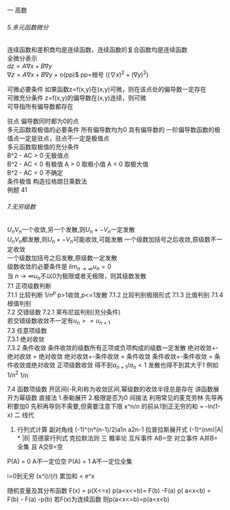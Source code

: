 一 高数
###### 5.多元函数微分
连续函数和差积商均是连续函数，连续函数的复合函数均是连续函数  
全微分表示  
$dz = A \nabla x + B \nabla y$  
$\nabla z =  A \nabla x + B \nabla y$ + o(pp)$  pp=根号 $( (\nabla x)^2+ (\nabla y)^2)$

可微必要条件
  如果函数z=f(x,y)在(x,y)可微，则在该点处的偏导数一定存在  
  可微充分条件
  z=f(x,y)的偏导数在(x,y)连续，则可微  
  可导指所有偏导数都存在

驻点 偏导数同时都为0的点  
多元函数取极值的必要条件 所有偏导数均为0
  具有偏导数的 一阶偏导数函数的极值点一定是驻点，驻点不一定是极值点  
多元函数取极值的充分条件  
  B^2 - AC > 0  无极值点  
  B^2 - AC < 0  有极值 A > 0 取极小值 A < 0 取极大值  
  B^2 - AC = 0 不确定  
  条件极值  构造拉格朗日乘数法  
例题 41
###### 7.无穷级数
$U_n V_n$一个收敛,另一个发散,则$U_n+-V_n$一定发散  
$U_n V_n$都发散,则$U_n+-V_n$可能收敛,可能发散
一个级数加括号之后收敛,原级数不一定收敛  
一个级数加括号之后发散,原级数一定发散  
级数收敛的必要条件是  $lim_{n \rightarrow \infty}u_n=0$  
当 $n \rightarrow \infty u_n$不以0为极限或者无极限，则其级数发散  
7.1 正项级数判断  
    7.1.1 比较判断 $1/n^p$ p>1收敛,p<=1发散
    7.1.2 比较判别极限形式
    7.1.3 比值判别
    7.1.4 根值判别  
7.2 交错级数
    7.2.1 莱布尼兹判别(充分条件)  
    若交错级数收敛不一定有$u_n>=u_{n+1}$  
7.3 任意项级数  
    7.3.1 绝对收敛  
    7.3.2 条件收敛
    条件收敛的级数所有正项或负项构成的级数一定发散
绝对收敛+-绝对收敛 = 绝对收敛
绝对收敛+-条件收敛 = 条件收敛
条件收敛+-条件收敛 = 条件收敛或绝对收敛
正项级数收敛 得不到$a_{n+1}/a_n<1$ 发散也得不到其大于1 例如 $1/n^2$ 1/n

7.4 函数项级数
  开区间(-R,R)称为收敛区间,幂级数的收敛半径总是存在
  讲函数展开为幂级数
          直接法 1.泰勒展开 2.极限是否为0
          间接法 利用常见的麦克劳林
  先导再积要加0
  先积再导则不需要,但需要注意下限
  x^n/n 的前从1到正无穷的和 = -ln(1-x)
二 线代
1. 行列式计算
 副对角线 (-1)^(n*(n-1)/2)a1n a2n-1
 拉普拉斯展开式 (-1)^(nm)|A| * |B|
 范德蒙行列式
 克拉默法则
三 概率论
互斥事件 AB=空
对立事件 A并B=全集 且 A交B=空

P(A) = 0 A不一定位空
P(A) = 1 A不一定位全集

i=0到无穷 (x^i)/(i!) 累加和 = e^x


随机变量及其分布函数
F(x) = p(X<=x)
p(a<x<=b)= F(b) -F(a)
p( a<x<b) = F(b) - F(a) -p(b)
若F(x)为连续函数 则p(a<x<=b)=p(a<x<b)
